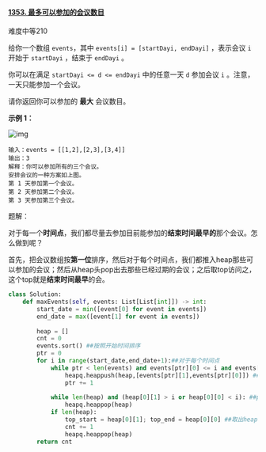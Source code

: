 #### [1353. 最多可以参加的会议数目](https://leetcode.cn/problems/maximum-number-of-events-that-can-be-attended/)

难度中等210

给你一个数组 `events`，其中 `events[i] = [startDayi, endDayi]` ，表示会议 `i` 开始于 `startDayi` ，结束于 `endDayi` 。

你可以在满足 `startDayi <= d <= endDayi` 中的任意一天 `d` 参加会议 `i` 。注意，一天只能参加一个会议。

请你返回你可以参加的 **最大** 会议数目。

 

**示例 1：**

![img](https://assets.leetcode-cn.com/aliyun-lc-upload/uploads/2020/02/16/e1.png)

```
输入：events = [[1,2],[2,3],[3,4]]
输出：3
解释：你可以参加所有的三个会议。
安排会议的一种方案如上图。
第 1 天参加第一个会议。
第 2 天参加第二个会议。
第 3 天参加第三个会议。
```



题解：

对于每一个**时间点**，我们都尽量去参加目前能参加的**结束时间最早的**那个会议。怎么做到呢？

首先，把会议数组按**第一位**排序，然后对于每个时间点，我们都推入heap那些可以参加的会议；然后从heap头pop出去那些已经过期的会议；之后取top访问之，这个top就是**结束时间最早**的会。

```python
class Solution:
    def maxEvents(self, events: List[List[int]]) -> int:
        start_date = min([event[0] for event in events])
        end_date = max([event[1] for event in events])
        
        heap = []
        cnt = 0
        events.sort() ##按照开始时间排序
        ptr = 0
        for i in range(start_date,end_date+1):##对于每个时间点
            while ptr < len(events) and events[ptr][0] <= i and events[ptr][1] >= i:
                heapq.heappush(heap,[events[ptr][1],events[ptr][0]]) ##推入那些可以参加的会议，按照结束时间从小到大排序
                ptr += 1
            
            while len(heap) and (heap[0][1] > i or heap[0][0] < i): ##pop已经过期的会议
                heapq.heappop(heap)
            if len(heap):
                top_start = heap[0][1]; top_end = heap[0][0] ##取出heap头参加之
                cnt += 1
                heapq.heappop(heap)
        return cnt
```

